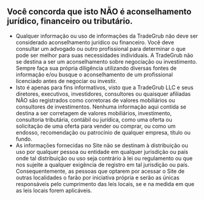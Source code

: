 ## Você concorda que isto NÃO é aconselhamento jurídico, financeiro ou tributário.

- Qualquer informação ou uso de informações da TradeGrub não deve ser considerado aconselhamento jurídico ou financeiro. Você deve consultar um advogado ou outro profissional para determinar o que pode ser melhor para suas necessidades individuais.
A TradeGrub não se destina a ser um aconselhamento sobre negociação ou investimento. Sempre faça sua própria diligência utilizando diversas fontes de informação e/ou busque o aconselhamento de um profissional licenciado antes de negociar ou investir.
- Isto é apenas para fins informativos, visto que a TradeGrub LLC e seus diretores, executivos, investidores, consultores ou quaisquer afiliadas NÃO são registrados como corretoras de valores mobiliários ou consultores de investimentos. Nenhuma informação aqui contida se destina a ser corretagem de valores mobiliários, investimento, consultoria tributária, contábil ou jurídica, como uma oferta ou solicitação de uma oferta para vender ou comprar, ou como um endosso, recomendação ou patrocínio de qualquer empresa, título ou fundo.
- As informações fornecidas no Site não se destinam à distribuição ou uso por qualquer pessoa ou entidade em qualquer jurisdição ou país onde tal distribuição ou uso seja contrário à lei ou regulamento ou que nos sujeite a qualquer exigência de registro em tal jurisdição ou país. Consequentemente, as pessoas que optarem por acessar o Site de outras localidades o farão por iniciativa própria e serão as únicas responsáveis pelo cumprimento das leis locais, se e na medida em que as leis locais forem aplicáveis.
